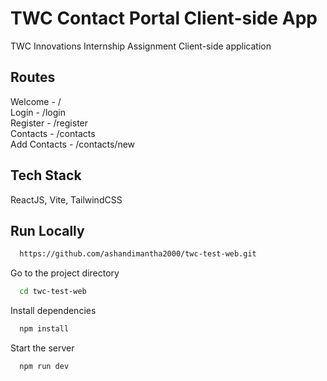 
# TWC Contact Portal Client-side App
TWC Innovations Internship Assignment Client-side application
## Routes
Welcome - /
<br>
Login - /login
<br>
Register - /register
<br>
Contacts - /contacts
<br>
Add Contacts - /contacts/new


## Tech Stack

ReactJS, Vite, TailwindCSS
## Run Locally


```bash
  https://github.com/ashandimantha2000/twc-test-web.git
```

Go to the project directory

```bash
  cd twc-test-web
```

Install dependencies

```bash
  npm install
```

Start the server

```bash
  npm run dev
```

